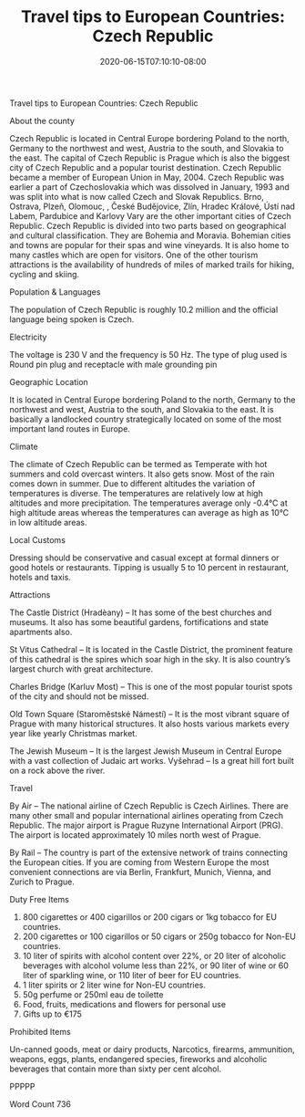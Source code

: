 ﻿---
title: "Travel tips to European Countries: Czech Republic"
date: 2020-06-15T07:10:10-08:00
description: "Travel Tips To European Countries Tips for Web Success"
featured_image: "/images/Travel Tips To European Countries.jpg"
tags: ["Travel Tips To European Countries"]
---

Travel tips to European Countries: Czech Republic

About the county

Czech Republic is located in Central Europe bordering Poland to the north, Germany to the northwest and west, Austria to the south, and Slovakia to the east. The capital of Czech Republic is Prague which is also the biggest city of Czech Republic and a popular tourist destination. Czech Republic became a member of European Union in May, 2004. Czech Republic was earlier a part of Czechoslovakia which was dissolved in January, 1993 and was split into what is now called Czech and Slovak Republics. Brno, Ostrava, Plzeň, Olomouc, , České Budějovice, Zlín, Hradec Králové, Ústí nad Labem, Pardubice and Karlovy Vary are the other important cities of Czech Republic. Czech Republic is divided into two parts based on geographical and cultural classification. They are Bohemia and Moravia. Bohemian cities and towns are popular for their spas and wine vineyards. It is also home to many castles which are open for visitors. One of the other tourism attractions is the availability of hundreds of miles of marked trails for hiking, cycling and skiing.

Population & Languages

The population of Czech Republic is roughly 10.2 million and the official language being spoken is Czech. 

Electricity

The voltage is 230 V and the frequency is 50 Hz. The type of plug used is Round pin plug and receptacle with male grounding pin

Geographic Location

It is located in Central Europe bordering Poland to the north, Germany to the northwest and west, Austria to the south, and Slovakia to the east. It is basically a landlocked country strategically located on some of the most important land routes in Europe.

Climate

The climate of Czech Republic can be termed as Temperate with hot summers and cold overcast winters. It also gets snow. Most of the rain comes down in summer. Due to different altitudes the variation of temperatures is diverse. The temperatures are relatively low at high altitudes and more precipitation. The temperatures average only -0.4°C at high altitude areas whereas the temperatures can average as high as 10°C in low altitude areas.

Local Customs

Dressing should be conservative and casual except at formal dinners or good hotels or restaurants. Tipping is usually 5 to 10 percent in restaurant, hotels and taxis.

Attractions

The Castle District (Hradèany) – It has some of the best churches and museums. It also has some beautiful gardens, fortifications and state apartments also.

St Vitus Cathedral – It is located in the Castle District, the prominent feature of this cathedral is the spires which soar high in the sky. It is also country’s largest church with great architecture.

Charles Bridge (Karluv Most) – This is one of the most popular tourist spots of the city and should not be missed.

Old Town Square (Staromĕstské Námestí) – It is the most vibrant square of Prague with many historical structures. It also hosts various markets every year like yearly Christmas market.

The Jewish Museum – It is the largest Jewish Museum in Central Europe with a vast collection of Judaic art works.
Vyšehrad – Is a great hill fort built on a rock above the river.

Travel

By Air – The national airline of Czech Republic is Czech Airlines. There are many other small and popular international airlines operating from Czech Republic. The major airport is Prague Ruzyne International Airport (PRG). The airport is located approximately 10 miles north west of Prague.

By Rail – The country is part of the extensive network of trains connecting the European cities. If you are coming from Western Europe the most convenient connections are via Berlin, Frankfurt, Munich, Vienna, and Zurich to Prague. 

Duty Free Items
1. 800 cigarettes or 400 cigarillos or 200 cigars or 1kg tobacco for EU countries.
2. 200 cigarettes or 100 cigarillos or 50 cigars or 250g tobacco for Non-EU countries.
3. 10 liter of spirits with alcohol content over 22%, or 20 liter of alcoholic beverages with alcohol volume less than 22%, or 90 liter of wine or 60 liter of sparkling wine, or 110 liter of beer for EU countries.
4. 1 liter spirits or 2 liter wine for Non-EU countries.
5. 50g perfume or 250ml eau de toilette
6. Food, fruits, medications and flowers for personal use
7. Gifts up to €175

Prohibited Items

Un-canned goods, meat or dairy products, Narcotics, firearms, ammunition, weapons, eggs, plants, endangered species, fireworks and alcoholic beverages that contain more than sixty per cent alcohol.

PPPPP

Word Count 736


